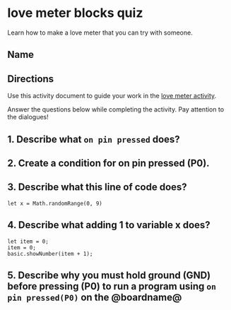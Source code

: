 # love meter blocks quiz 

Learn how to make a love meter that you can try with someone. 

## Name

## Directions

Use this activity document to guide your work in the [love meter activity](/lessons/love-meter/activity).

Answer the questions below while completing the activity. Pay attention to the dialogues!

## 1. Describe what `on pin pressed` does?


## 2. Create a condition for on pin pressed (P0).


## 3. Describe what this line of code does?

```blocks
let x = Math.randomRange(0, 9)
```



## 4. Describe what adding 1 to variable x does?

```blocks
let item = 0;
item = 0;
basic.showNumber(item + 1);
```



## 5. Describe why you must hold ground (GND) before pressing (P0) to run a program using `on pin pressed(P0)` on the @boardname@


